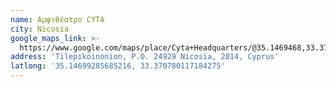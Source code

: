 ```yaml
---
name: Αμφιθέατρο CYTA
city: Nicosia
google_maps_link: >-
  https://www.google.com/maps/place/Cyta+Headquarters/@35.1469468,33.3700184,19z/data=!4m10!1m2!2m1!1scyta+nicosia!3m6!1s0x14de19e9d615bba5:0x22e59b710fd65b53!8m2!3d35.1469468!4d33.3706621!15sCgxjeXRhIG5pY29zaWGSASN0ZWxlY29tbXVuaWNhdGlvbnNfc2VydmljZV9wcm92aWRlcuABAA!16s%2Fg%2F11g8wbdg3l
address: 'Tilepikoinonion, P.O. 24929 Nicosia, 2014, Cyprus'
latlong: '35.14699285685216, 33.370780117184275'
---
```


